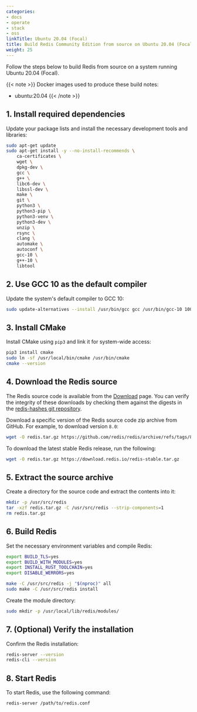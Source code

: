 ```yaml
---
categories:
- docs
- operate
- stack
- oss
linkTitle: Ubuntu 20.04 (Focal)
title: Build Redis Community Edition from source on Ubuntu 20.04 (Focal)
weight: 25
---
```


Follow the steps below to build Redis from source on a system running Ubuntu 20.04 (Focal).

{{< note >}}
Docker images used to produce these build notes:
- ubuntu:20.04
{{< /note >}}

## 1. Install required dependencies

Update your package lists and install the necessary development tools and libraries:

```bash
sudo apt-get update
sudo apt-get install -y --no-install-recommends \
    ca-certificates \
    wget \
    dpkg-dev \
    gcc \
    g++ \
    libc6-dev \
    libssl-dev \
    make \
    git \
    python3 \
    python3-pip \
    python3-venv \
    python3-dev \
    unzip \
    rsync \
    clang \
    automake \
    autoconf \
    gcc-10 \
    g++-10 \
    libtool
```

## 2. Use GCC 10 as the default compiler

Update the system's default compiler to GCC 10:

```bash
sudo update-alternatives --install /usr/bin/gcc gcc /usr/bin/gcc-10 100 --slave /usr/bin/g++ g++ /usr/bin/g++-10
```

## 3. Install CMake

Install CMake using `pip3` and link it for system-wide access:

```bash
pip3 install cmake
sudo ln -sf /usr/local/bin/cmake /usr/bin/cmake
cmake --version
```

## 4. Download the Redis source

The Redis source code is available from the [Download](https://redis.io/downloads) page. You can verify the integrity of these downloads by checking them against the digests in the [redis-hashes git repository](https://github.com/redis/redis-hashes).

Download a specific version of the Redis source code zip archive from GitHub. For example, to download version `8.0`:

```bash
wget -O redis.tar.gz https://github.com/redis/redis/archive/refs/tags/8.0.tar.gz
```

To download the latest stable Redis release, run the following:

```bash
wget -O redis.tar.gz https://download.redis.io/redis-stable.tar.gz
```

## 5. Extract the source archive

Create a directory for the source code and extract the contents into it:

```bash
mkdir -p /usr/src/redis
tar -xzf redis.tar.gz -C /usr/src/redis --strip-components=1
rm redis.tar.gz
```

## 6. Build Redis

Set the necessary environment variables and compile Redis:

```bash
export BUILD_TLS=yes
export BUILD_WITH_MODULES=yes
export INSTALL_RUST_TOOLCHAIN=yes
export DISABLE_WERRORS=yes

make -C /usr/src/redis -j "$(nproc)" all
sudo make -C /usr/src/redis install
```

Create the module directory:

```bash
sudo mkdir -p /usr/local/lib/redis/modules/
```

## 7. (Optional) Verify the installation

Confirm the Redis installation:

```bash
redis-server --version
redis-cli --version
```

## 8. Start Redis

To start Redis, use the following command:

```bash
redis-server /path/to/redis.conf
```
